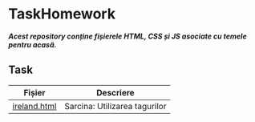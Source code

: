 # TaskHomework

***Acest repository conține fișierele HTML, CSS și JS asociate cu temele pentru acasă.***


## Task

| Fișier         | Descriere                                   |
|----------------|---------------------------------------------|
| [ireland.html](https://github.com/riafaya/1rep/blob/master/ireland.html) | Sarcina: Utilizarea tagurilor **<script> <base> <link> <style> <meta> <title>**     |
| [ex1.html](https://github.com/riafaya/1rep/blob/master/ex1.html)     | Sarcina: Utilizarea blocurilor de **culoare si imagini insertate**                                  |
| [ex2.html](https://github.com/riafaya/1rep/blob/master/ex2.html)     | Sarcina: Utilizrarea tagurilor **Block/Inline**                                 |
| [ex3.html](https://github.com/riafaya/1rep/blob/master/ex3.html)     | Sarcina: Utilizarea listelor **neordonate**                                   |
| [ex4.html](https://github.com/riafaya/1rep/blob/master/ex4.html)     | Sarcina: Utilizarea listelor **ordonate**       |
| [ex5.html](https://github.com/riafaya/1rep/blob/master/ex5.html)     | Sarcina: Utilizarea listelor **de definiții** |
| [ex6.html](https://github.com/riafaya/1rep/blob/master/ex6.html)     | Sarcina: Utilizarea elementelor pentru **"Header,Index,NavBar,Content,Footer"**                                    |
| [ex7.html](https://github.com/riafaya/1rep/blob/master/ex7.html)     | Sarcina: Utilizarea  **tabelelor** |
| [ex8.html](https://github.com/riafaya/1rep/blob/master/ex8.html)     | Sarcina: Utilizarea  **forms** |
| [ex9.html](https://github.com/riafaya/1rep/blob/master/ex9.html)     | Sarcina: Utilizarea selecturilor de **stilizarea folosind html**  |
| [ex10.html](https://github.com/riafaya/1rep/blob/master/ex10.html)     | Sarcina: Utilizarea stilizarii in  **CCS** |
| [listStyle.ccs](https://github.com/riafaya/1rep/blob/master/listStyle.css)     | Sarcina: Utilizarea  **stilizarilor prin css** |
| [ex11.html](https://github.com/riafaya/1rep/blob/master/exTask/ex11.html)     | Sarcina: Utilizarea  **listelor cu iconita** |
| [ex12.html](https://github.com/riafaya/1rep/blob/master/exTask/ex12.html)     | Sarcina: Utilizarea formelor unde la fiecare input  **este folosita anumita stilizare** |
| [ex13.html](https://github.com/riafaya/1rep/blob/master/exTask2/ex13.html)     | Sarcina: Utilizarea stilizari pentru a oferi culoare **fiecarei celule prin clase** |
| [ex13V2.html](https://github.com/riafaya/1rep/blob/master/exTask2/ex13V2.html)     | Sarcina: Utilizarea stilizari pentru a oferi culoare **fiecarei celule folosind pseudo-clasa nth-child**  |
| [boxModel.html](https://github.com/riafaya/1rep/blob/master/exTask3/boxModel.html)     | Sarcina: Utilizarea stilizari pentru a crea **un box cu anumiti parametri specificati**  |
| [imageBox.html](https://github.com/riafaya/1rep/blob/master/exTask3/imaxeBox.html)     | Sarcina: Utilizarea stilizari a unui **fișier care să conțină cel puțin trei imagini, aplicând chenare și culori de fundal pentru un aspect personalizat.** | 
| [example.html](https://github.com/riafaya/1rep/blob/master/example.html)     | Sarcina: Utilizarea stilizari **textului pentru 9 boxe/tabele diferite** | 
| [positionStyle.css](https://github.com/riafaya/1rep/blob/master/exTask4/position.html)   | Sarcina: Utilizarea  patru div-uri **poziționate absolut**|
| [position.html](https://github.com/riafaya/1rep/blob/master/exTask4/position.html)   | Sarcina: Utilizarea stilizarea patru div-uri **poziționate absolut**|
| [styleWeb.css](https://github.com/riafaya/1rep/blob/master/exTask4/styleWeb.css)   | Sarcina: Utilizarea  **pentru pagina web** | 
| [aviaSite.html](https://github.com/riafaya/1rep/blob/master/exTask4/aviaSite.html)   | Sarcina: Utilizarea header,top menu, footer, logo **pozitionata relative/absolute** | 

